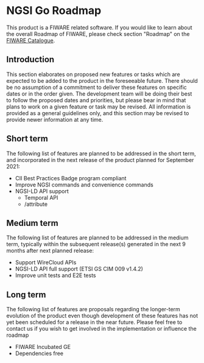 # NGSI Go Roadmap

This product is a FIWARE related software. If you would like to learn about the
overall Roadmap of FIWARE, please check section "Roadmap" on the
[FIWARE Catalogue](https://github.com/Fiware/catalogue).

## Introduction

This section elaborates on proposed new features or tasks which are expected to
be added to the product in the foreseeable future. There should be no assumption
of a commitment to deliver these features on specific dates or in the order
given. The development team will be doing their best to follow the proposed
dates and priorities, but please bear in mind that plans to work on a given
feature or task may be revised. All information is provided as a general
guidelines only, and this section may be revised to provide newer information at
any time.

## Short term

The following list of features are planned to be addressed in the short term,
and incorporated in the next release of the product planned for September 2021:

-   CII Best Practices Badge program compliant
-   Improve NGSI commands and convenience commands
-   NGSI-LD API support
    -   Temporal API
    -   /attribute

## Medium term

The following list of features are planned to be addressed in the medium term,
typically within the subsequent release(s) generated in the next 9 months after
next planned release:

-   Support WireCloud APIs
-   NGSI-LD API full support (ETSI GS CIM 009 v1.4.2)
-   Improve unit tests and E2E tests

## Long term

The following list of features are proposals regarding the longer-term evolution
of the product even though development of these features has not yet been
scheduled for a release in the near future. Please feel free to contact us if
you wish to get involved in the implementation or influence the roadmap

-   FIWARE Incubated GE
-   Dependencies free
